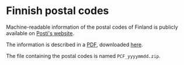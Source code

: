 # Finnish postal codes

Machine-readable information of the postal codes of Finland is publicly available on [Posti's website](https://www.posti.fi/fi/asiakastuki/postinumerotiedostot). 

The information is described in a [PDF](https://www.posti.fi/mzj3zpe8qb7p/1eKbwM2WAEY5AuGi5TrSZ7/36bf406d5fbd322cedf0e1330f0b7dcb/postinumeropalvelut-palvelukuvaus-ja-kayttoehdot.pdf), downloaded [here](postinumeropalvelut-palvelukuvaus-ja-kayttoehdot.pdf).

The file containing the postal codes is named `PCF_yyyymmdd.zip`.

